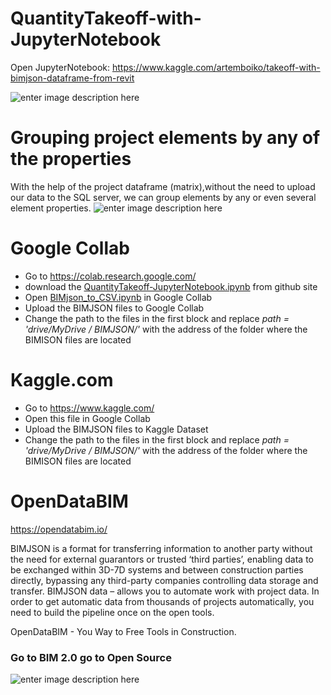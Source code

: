 # QuantityTakeoff-with-JupyterNotebook

Open JupyterNotebook: https://www.kaggle.com/artemboiko/takeoff-with-bimjson-dataframe-from-revit

![enter image description here](https://opendatabim.io/wp-content/uploads/2021/10/OpenDataBIM-5-2-scaled.jpg)


# Grouping project elements by any of the properties
With the help of the project dataframe (matrix),without the need to upload our data to the SQL server, we can group elements by any or even several element properties.
![enter image description here](https://opendatabim.com/wp-content/uploads/2021/10/Dataset-2.jpg)


# Google Collab 

 - Go to https://colab.research.google.com/
 - download the [QuantityTakeoff-JupyterNotebook.ipynb](https://github.com/OpenDataBIM/BIMJSON-to-CSV/blob/main/BIMjson_to_CSV.ipynb "BIMjson_to_CSV.ipynb") from github site
 - Open [BIMjson_to_CSV.ipynb](https://github.com/OpenDataBIM/BIMJSON-to-CSV/blob/main/BIMjson_to_CSV.ipynb "BIMjson_to_CSV.ipynb") in Google Collab 
 - Upload the BIMJSON files to Google Collab
 - Change the path to the files in the first block and replace *path = 'drive/MyDrive / BIMJSON/'* with the address of the folder where the BIMISON files are located

# Kaggle.com

 - Go to https://www.kaggle.com/
 - Open this file in Google Collab 
 - Upload the BIMJSON files to Kaggle Dataset
 - Change the path to the files in the first block and replace *path = 'drive/MyDrive / BIMJSON/'* with the address of the folder where the BIMISON files are located

# OpenDataBIM
https://opendatabim.io/


BIMJSON is a format for transferring information to another party without the need for external guarantors or trusted ‘third parties’, enabling data to be exchanged within 3D-7D systems and between construction parties directly, bypassing any third-party companies controlling data storage and transfer. BIMJSON data – allows you to automate work with project data. In order to get automatic data from thousands of projects automatically, you need to build the pipeline once on the open tools.

OpenDataBIM - You Way to Free Tools in Construction.

### Go to  BIM 2.0  go to  Open Source
![enter image description here](https://opendatabim.io/wp-content/uploads/2021/10/BIM20.jpg)

